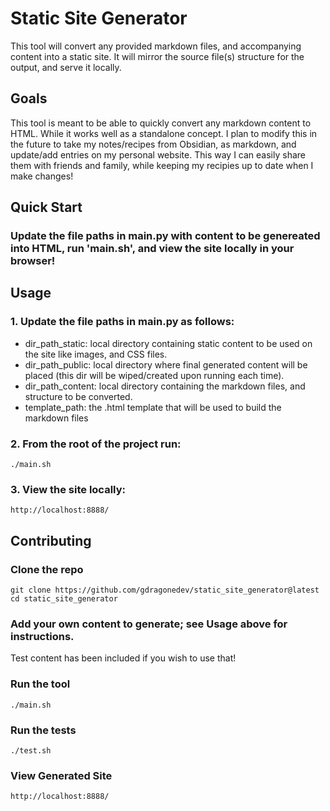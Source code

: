# Static Site Generator
This tool will convert any provided markdown files, and accompanying content into a static site. It will mirror the source file(s) structure for the output, and serve it locally.

## Goals
This tool is meant to be able to quickly convert any markdown content to HTML. While it works well as a standalone concept. I plan to modify this in the future to take my notes/recipes from Obsidian, as markdown, and update/add entries on my personal website. This way I can easily share them with friends and family, while keeping my recipies up to date when I make changes!

## Quick Start

### Update the file paths in main.py with content to be genereated into HTML, run 'main.sh', and view the site locally in your browser!

## Usage

### 1. Update the file paths in main.py as follows:
- dir_path_static: local directory containing static content to be used on the site like images, and CSS files.
- dir_path_public: local directory where final generated content will be placed (this dir will be wiped/created upon running each time).
- dir_path_content: local directory containing the markdown files, and structure to be converted.
- template_path: the .html template that will be used to build the markdown files

### 2. From the root of the project run:

```
./main.sh
```

### 3. View the site locally:

```
http://localhost:8888/
```

## Contributing

### Clone the repo

```
git clone https://github.com/gdragonedev/static_site_generator@latest
cd static_site_generator
```
### Add your own content to generate; see Usage above for instructions.
Test content has been included if you wish to use that!

### Run the tool

```
./main.sh
```

### Run the tests

```
./test.sh
```

### View Generated Site

```
http://localhost:8888/
```
